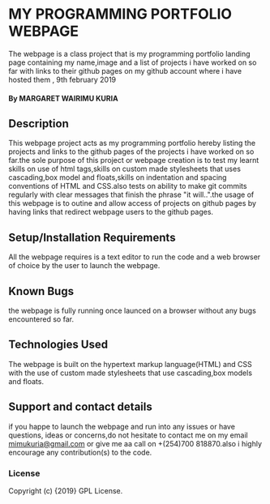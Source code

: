 # MY PROGRAMMING PORTFOLIO WEBPAGE
The webpage is a class project that is my programming portfolio landing page containing my name,image and a list of projects i have worked on so far with links to their github pages on my github account where i have hosted them , 9th february 2019
#### By **MARGARET WAIRIMU KURIA**
## Description
This webpage project acts as my programming portfolio hereby listing the projects and links to the github pages of the projects i have worked on so far.the sole purpose of this project or webpage creation is to test my learnt skills on use of html tags,skills on custom made stylesheets that uses cascading,box model and floats,skills on indentation and spacing conventions of HTML and CSS.also tests on ability to make git commits regularly with clear messages that finish the phrase "it will..".the usage of this webpage is to outine and allow access of projects on github pages by having links that redirect webpage users to the github pages.
## Setup/Installation Requirements
All the webpage requires is a text editor to run the code and a web browser of choice by the user to launch the webpage.
## Known Bugs
the webpage is fully running once launced on a browser without any bugs encountered so far.
## Technologies Used
The webpage is built on the hypertext markup language(HTML) and CSS with the use of custom made stylesheets that use cascading,box models and floats.
## Support and contact details
if you happe to launch the webpage and run into any issues or have questions, ideas or concerns,do not hesitate to contact me  on my email mimukuria@gmail.com or give me aa call on +(254)700 818870.also i highly encourage any contribution(s) to the code.
### License
Copyright (c) {2019} GPL License.
